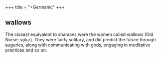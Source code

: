 +++
title = "+Germanic"
+++


## wallows
The closest equivalent to shamans were the women called wallows (Old Norse: vǫlur). They were fairly solitary, and did predict the future through auguries, along with communicating with gods, engaging in meditative practices and so on.


